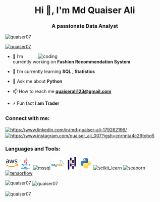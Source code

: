 
<h1 align="center">Hi 👋, I'm Md Quaiser Ali</h1>
<h3 align="center">A passionate Data Analyst</h3>

<p align="left"> <img src="https://komarev.com/ghpvc/?username=quaiser07&label=Profile%20views&color=0e75b6&style=flat" alt="quaiser07" /> </p>

<p align="left"> <a href="https://github.com/ryo-ma/github-profile-trophy"><img src="https://github-profile-trophy.vercel.app/?username=quaiser07" alt="quaiser07" /></a> </p>

<img align="right" alt="coding" width="400"  src="https://www.fegno.com/wp-content/uploads/2022/03/web-development-company-in-kochi.gif" alt="">

- 🔭 I’m currently working on **Fashion Recommendation System**

- 🌱 I’m currently learning **SQL , Statistics**

- 💬 Ask me about **Python**

- 📫 How to reach me **quaiserali123@gmail.com**

- ⚡ Fun fact **I am Trader**

<h3 align="left">Connect with me:</h3>
<p align="left">
<a href="https://linkedin.com/in/https://www.linkedin.com/in/md-quaiser-ali-179262196/" target="blank"><img align="center" src="https://raw.githubusercontent.com/rahuldkjain/github-profile-readme-generator/master/src/images/icons/Social/linked-in-alt.svg" alt="https://www.linkedin.com/in/md-quaiser-ali-179262196/" height="30" width="40" /></a>
<a href="https://instagram.com/https://www.instagram.com/quaiser_ali_007?igsh=cnrnnta4c29tohq5" target="blank"><img align="center" src="https://raw.githubusercontent.com/rahuldkjain/github-profile-readme-generator/master/src/images/icons/Social/instagram.svg" alt="https://www.instagram.com/quaiser_ali_007?igsh=cnrnnta4c29tohq5" height="30" width="40" /></a>
</p>

<h3 align="left">Languages and Tools:</h3>
<p align="left"> <a href="https://aws.amazon.com" target="_blank" rel="noreferrer"> <img src="https://raw.githubusercontent.com/devicons/devicon/master/icons/amazonwebservices/amazonwebservices-original-wordmark.svg" alt="aws" width="40" height="40"/> </a> <a href="https://www.java.com" target="_blank" rel="noreferrer"> <img src="https://raw.githubusercontent.com/devicons/devicon/master/icons/java/java-original.svg" alt="java" width="40" height="40"/> </a> <a href="https://www.microsoft.com/en-us/sql-server" target="_blank" rel="noreferrer"> <img src="https://www.svgrepo.com/show/303229/microsoft-sql-server-logo.svg" alt="mssql" width="40" height="40"/> </a> <a href="https://www.mysql.com/" target="_blank" rel="noreferrer"> <img src="https://raw.githubusercontent.com/devicons/devicon/master/icons/mysql/mysql-original-wordmark.svg" alt="mysql" width="40" height="40"/> </a> <a href="https://pandas.pydata.org/" target="_blank" rel="noreferrer"> <img src="https://raw.githubusercontent.com/devicons/devicon/2ae2a900d2f041da66e950e4d48052658d850630/icons/pandas/pandas-original.svg" alt="pandas" width="40" height="40"/> </a> <a href="https://www.python.org" target="_blank" rel="noreferrer"> <img src="https://raw.githubusercontent.com/devicons/devicon/master/icons/python/python-original.svg" alt="python" width="40" height="40"/> </a> <a href="https://scikit-learn.org/" target="_blank" rel="noreferrer"> <img src="https://upload.wikimedia.org/wikipedia/commons/0/05/Scikit_learn_logo_small.svg" alt="scikit_learn" width="40" height="40"/> </a> <a href="https://seaborn.pydata.org/" target="_blank" rel="noreferrer"> <img src="https://seaborn.pydata.org/_images/logo-mark-lightbg.svg" alt="seaborn" width="40" height="40"/> </a> <a href="https://www.tensorflow.org" target="_blank" rel="noreferrer"> <img src="https://www.vectorlogo.zone/logos/tensorflow/tensorflow-icon.svg" alt="tensorflow" width="40" height="40"/> </a> </p>

<p><img align="left" src="https://github-readme-stats.vercel.app/api/top-langs?username=quaiser07&show_icons=true&locale=en&layout=compact" alt="quaiser07" /></p>

<p>&nbsp;<img align="center" src="https://github-readme-stats.vercel.app/api?username=quaiser07&show_icons=true&locale=en" alt="quaiser07" /></p>

<p><img align="center" src="https://github-readme-streak-stats.herokuapp.com/?user=quaiser07&" alt="quaiser07" /></p>
